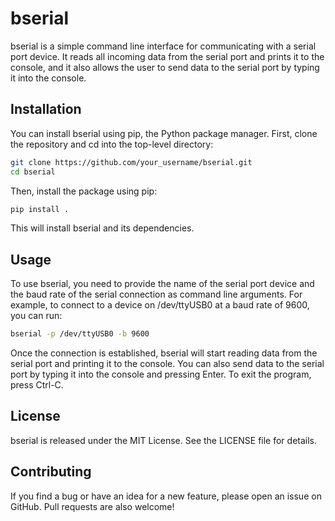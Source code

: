 # bserial
bserial is a simple command line interface for communicating with a serial port device. It reads all incoming data from the serial port and prints it to the console, and it also allows the user to send data to the serial port by typing it into the console.

## Installation
You can install bserial using pip, the Python package manager. First, clone the repository and cd into the top-level directory:

```bash
git clone https://github.com/your_username/bserial.git
cd bserial
```
Then, install the package using pip:

```bash
pip install .
```
This will install bserial and its dependencies.

## Usage
To use bserial, you need to provide the name of the serial port device and the baud rate of the serial connection as command line arguments. For example, to connect to a device on /dev/ttyUSB0 at a baud rate of 9600, you can run:

```bash
bserial -p /dev/ttyUSB0 -b 9600
```
Once the connection is established, bserial will start reading data from the serial port and printing it to the console. You can also send data to the serial port by typing it into the console and pressing Enter. To exit the program, press Ctrl-C.

## License
bserial is released under the MIT License. See the LICENSE file for details.

## Contributing
If you find a bug or have an idea for a new feature, please open an issue on GitHub. Pull requests are also welcome!
